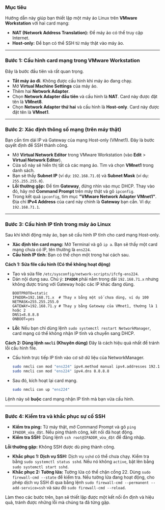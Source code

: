 ### **Mục tiêu**

Hướng dẫn này giúp bạn thiết lập một máy ảo Linux trên **VMware Workstation** với hai card mạng:

  * **NAT (Network Address Translation):** Để máy ảo có thể truy cập Internet.
  * **Host-only:** Để bạn có thể SSH từ máy thật vào máy ảo.

-----

### **Bước 1: Cấu hình card mạng trong VMware Workstation**

Đây là bước đầu tiên và rất quan trọng.

  * **Tắt máy ảo đi**. Không được cấu hình khi máy ảo đang chạy.
  * Mở **Virtual Machine Settings** của máy ảo.
  * Thêm hai **Network Adapter**.
  * Chọn **Network Adapter đầu tiên** và cấu hình là **NAT**. Card này được đặt tên là **VMnet8**.
  * Chọn **Network Adapter thứ hai** và cấu hình là **Host-only**. Card này được đặt tên là **VMnet1**.

-----

### **Bước 2: Xác định thông số mạng (trên máy thật)**

Bạn cần tìm dải IP và Gateway của mạng Host-only (VMnet1). Đây là bước quyết định để SSH thành công.

  * Mở **Virtual Network Editor** trong VMware Workstation (vào **Edit** \> **Virtual Network Editor**).
  * Cửa sổ này sẽ hiển thị tất cả các mạng ảo. Tìm và chọn **VMnet1** trong danh sách.
  * Bạn sẽ thấy **Subnet IP** (ví dụ: `192.168.71.0`) và **Subnet Mask** (ví dụ: `255.255.255.0`).
  * **Lỗi thường gặp:** Để tìm **Gateway**, đừng nhìn vào mục DHCP. Thay vào đó, hãy mở **Command Prompt** trên máy thật và gõ `ipconfig`.
  * Trong kết quả `ipconfig`, tìm mục **"VMware Network Adapter VMnet1"**. Địa chỉ **IPv4 Address** của card này chính là **Gateway** bạn cần. Ví dụ: `192.168.71.1`.

-----

### **Bước 3: Cấu hình IP tĩnh trong máy ảo Linux**

Sau khi khởi động máy ảo, bạn sẽ cấu hình IP tĩnh cho card mạng Host-only.

  * **Xác định tên card mạng:** Mở Terminal và gõ `ip a`. Bạn sẽ thấy một card mạng chưa có IP, tên thường là `ens224`.
  * **Cấu hình IP tĩnh:** Bạn có thể chọn một trong hai cách sau.

**Cách 1: Sửa file cấu hình (Có thể không hoạt động)**

  * Tạo và sửa file `/etc/sysconfig/network-scripts/ifcfg-ens224`.
  * Dán nội dung sau. Chú ý: **`IPADDR`** phải nằm trong dải `192.168.71.x` nhưng không được trùng với Gateway hoặc các IP khác đang dùng.
    ```
    BOOTPROTO=static
    IPADDR=192.168.71.x  # Thay x bằng một số chưa dùng, ví dụ 100
    NETMASK=255.255.255.0
    GATEWAY=192.168.71.y # Thay y bằng Gateway của VMnet1, thường là 1 hoặc 2
    DNS1=8.8.8.8
    ONBOOT=yes
    ```
  * **Lỗi:** Nếu bạn chỉ dùng lệnh `sudo systemctl restart NetworkManager`, card mạng có thể không nhận IP tĩnh và chuyển sang DHCP.

**Cách 2: Dùng lệnh `nmcli` (Khuyên dùng)**
Đây là cách hiệu quả nhất để tránh lỗi cấu hình file.

  * Cấu hình trực tiếp IP tĩnh vào cơ sở dữ liệu của NetworkManager.
    ```bash
    sudo nmcli con mod "ens224" ipv4.method manual ipv4.addresses 192.168.71.x/24 ipv4.gateway 192.168.71.y
    sudo nmcli con mod "ens224" ipv4.dns 8.8.8.8
    ```
  * Sau đó, kích hoạt lại card mạng.
    ```bash
    sudo nmcli con up "ens224"
    ```

Lệnh này sẽ **buộc** card mạng nhận IP tĩnh mà bạn vừa cấu hình.

-----

### **Bước 4: Kiểm tra và khắc phục sự cố SSH**

  * **Kiểm tra ping:** Từ máy thật, mở Command Prompt và gõ `ping IPADDR_vừa_đặt`. Nếu ping thành công, kết nối đã hoạt động.
  * **Kiểm tra SSH:** Dùng lệnh `ssh root@IPADDR_vừa_đặt` để đăng nhập.

**Lỗi thường gặp:** Không SSH được dù ping thành công.

  * **Khắc phục 1: Dịch vụ SSH:** Dịch vụ `sshd` có thể chưa chạy. Kiểm tra bằng `sudo systemctl status sshd`. Nếu nó không `active`, bật lên bằng `sudo systemctl start sshd`.
  * **Khắc phục 2: Tường lửa:** Tường lửa có thể chặn cổng 22. Dùng `sudo firewall-cmd --state` để kiểm tra. Nếu tường lửa đang hoạt động, cho phép dịch vụ SSH đi qua bằng lệnh `sudo firewall-cmd --permanent --add-service=ssh` và sau đó `sudo firewall-cmd --reload`.

Làm theo các bước trên, bạn sẽ thiết lập được một kết nối ổn định và hiệu quả, tránh được những lỗi mà chúng ta đã từng gặp.